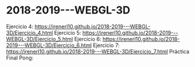 # 2018-2019---WEBGL-3D
Ejercicio 4: https://irenerl10.github.io/2018-2019---WEBGL-3D/Ejercicio_4.html
Ejercicio 5: https://irenerl10.github.io/2018-2019---WEBGL-3D/Ejercicio_5.html
Ejercicio 6: https://irenerl10.github.io/2018-2019---WEBGL-3D/Ejercicio_6.html
Ejercicio 7: https://irenerl10.github.io/2018-2019---WEBGL-3D/Ejercicio_7.html
Práctica Final Pong:
